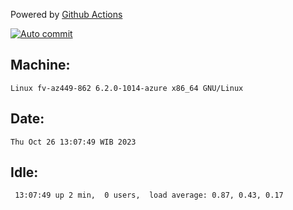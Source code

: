 Powered by [Github Actions](https://github.com/features/actions)

[![Auto commit](https://github.com/hiage/workstation/workflows/Auto%20commit/badge.svg)](https://github.com/hiage/workstation/actions?query=workflow%3A%22Auto+commit%22)

## Machine:
```
Linux fv-az449-862 6.2.0-1014-azure x86_64 GNU/Linux
```
## Date:
```
Thu Oct 26 13:07:49 WIB 2023
```
## Idle:
```
 13:07:49 up 2 min,  0 users,  load average: 0.87, 0.43, 0.17
```
